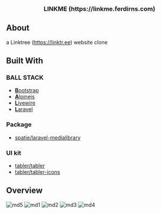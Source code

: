 <!-- PROJECT LOGO -->
<p align="center">
  <h3 align="center">LINKME (https://linkme.ferdirns.com)</h3>
</p>

<!-- ABOUT THE PROJECT -->
## About 
a Linktree (https://linktr.ee) website clone 

## Built With

### BALL STACK
* [**B**ootstrap](https://getbootstrap.com)
* [**A**lpinejs](https://alpinejs.dev)
* [**L**ivewire](https://laravel-livewire.com)
* [**L**aravel](https://laravel.com)

### Package
* [spatie/laravel-medialibrary](https://github.com/spatie/laravel-medialibrary)

### UI kit
* [tabler/tabler](https://github.com/tabler/tabler)
* [tabler/tabler-icons](https://github.com/tabler/tabler-icons)

## Overview
![md5](https://user-images.githubusercontent.com/59280562/219935826-82adc8e0-864b-48ff-ad70-2ec19a01ed95.PNG)
![md1](https://user-images.githubusercontent.com/59280562/219935761-d29d49bf-a0f3-46e4-b215-a7d90d153473.PNG)
![md2](https://user-images.githubusercontent.com/59280562/219935811-f59ee150-c849-4e12-8549-6b28c0115a55.PNG)
![md3](https://user-images.githubusercontent.com/59280562/219935819-9404065d-34d3-4ef0-89c9-1fdf03630e43.PNG)
![md4](https://user-images.githubusercontent.com/59280562/219935825-736828ef-cf27-43f7-a437-e92f3f2e2d1c.PNG)
